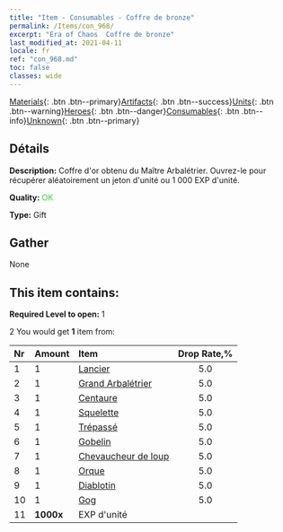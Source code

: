 ```yaml
---
title: "Item - Consumables - Coffre de bronze"
permalink: /Items/con_968/
excerpt: "Era of Chaos  Coffre de bronze"
last_modified_at: 2021-04-11
locale: fr
ref: "con_968.md"
toc: false
classes: wide
---
```

 [Materials](/fr/Items/){: .btn .btn--primary}[Artifacts](/fr/Items/Artifacts/){: .btn .btn--success}[Units](/fr/Items/Units/){: .btn .btn--warning}[Heroes](/fr/Items/Heroes/){: .btn .btn--danger}[Consumables](/fr/Items/Consumables/){: .btn .btn--info}[Unknown](/fr/Items/Unknown/){: .btn .btn--primary}

## Détails
 **Description:** Coffre d'or obtenu du Maître Arbalétrier. Ouvrez-le pour récupérer aléatoirement un jeton d'unité ou 1 000 EXP d'unité.

 **Quality:** <span style="color: #32CD32">OK</span>

 **Type:** Gift

## Gather

  None

## This item contains:

 **Required Level to open:** 1

 2 You would get **1** item  from:

  | Nr | Amount |     Item    | Drop Rate,% |
  |:---|:-------|:------------|:---------:|
  | 1 | 1 | [Lancier](/fr/Items/unt_190/) | 5.0 | 
  | 2 | 1 | [Grand Arbalétrier](/fr/Items/unt_191/) | 5.0 | 
  | 3 | 1 | [Centaure](/fr/Items/unt_199/) | 5.0 | 
  | 4 | 1 | [Squelette](/fr/Items/unt_208/) | 5.0 | 
  | 5 | 1 | [Trépassé](/fr/Items/unt_209/) | 5.0 | 
  | 6 | 1 | [Gobelin](/fr/Items/unt_217/) | 5.0 | 
  | 7 | 1 | [Chevaucheur de loup](/fr/Items/unt_218/) | 5.0 | 
  | 8 | 1 | [Orque](/fr/Items/unt_219/) | 5.0 | 
  | 9 | 1 | [Diablotin](/fr/Items/unt_226/) | 5.0 | 
  | 10 | 1 | [Gog](/fr/Items/unt_227/) | 5.0 | 
  | 11 |  **1000x** | EXP d'unité |  | 50.0 | 
